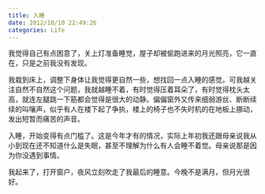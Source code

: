 ```yaml
---
title: 入睡 
date: 2012/10/10 22:49:26
categories: Life
---
```

我觉得自己有点困意了，关上灯准备睡觉，屋子却被偷跑进来的月光照亮，它一直在，只是之前我没有发现。

我栽到床上，调整下身体让我觉得更自然一些，想找回一点入睡的感觉。可我越关注自然不自然这个问题，我就越睡不着，有时觉得压着耳朵了，有时觉得枕头太高，就连左腿跳一下筋都会觉得是很大的动静。偏偏窗外又传来细弱游丝、断断续续的叫嚷声，似乎有人在楼下起了争执，楼上的椅子也不失时机的在地板上挪动，发出短暂而痛苦的声音。

入睡，开始变得有点门槛了。这是今年才有的情况，实际上年初我还跟母亲说我从小到现在还不知道什么是失眠，甚至不理解为什么有人会睡不着觉。母亲说那是因为你没遇到事情。

我起来了，打开窗户，夜风立刻吹走了我最后的睡意。今晚不是满月，但月光很好。

